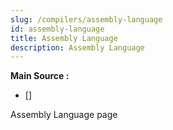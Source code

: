```yaml
---
slug: /compilers/assembly-language
id: assembly-language
title: Assembly Language
description: Assembly Language
---
```


**Main Source :**

- [] 

Assembly Language page
